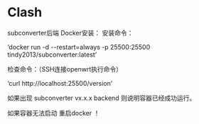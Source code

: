 # Clash

subconverter后端 Docker安装：
安装命令：

‘docker run -d --restart=always -p 25500:25500 tindy2013/subconverter:latest’

检查命令：（SSH连接openwrt执行命令）

‘curl http://localhost:25500/version’

如果出现 subconverter vx.x.x backend 则说明容器已经成功运行。

如果容器无法启动  重启docker ！
